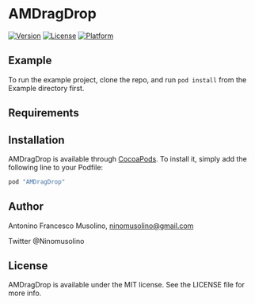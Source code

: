 # AMDragDrop

[![Version](https://img.shields.io/cocoapods/v/AMDragDrop.svg?style=flat)](http://cocoapods.org/pods/AMDragDrop)
[![License](https://img.shields.io/cocoapods/l/AMDragDrop.svg?style=flat)](http://cocoapods.org/pods/AMDragDrop)
[![Platform](https://img.shields.io/cocoapods/p/AMDragDrop.svg?style=flat)](http://cocoapods.org/pods/AMDragDrop)

## Example

To run the example project, clone the repo, and run `pod install` from the Example directory first.

## Requirements

## Installation

AMDragDrop is available through [CocoaPods](http://cocoapods.org). To install
it, simply add the following line to your Podfile:

```ruby
pod "AMDragDrop"
```

## Author

Antonino Francesco Musolino, ninomusolino@gmail.com

Twitter @Ninomusolino

## License

AMDragDrop is available under the MIT license. See the LICENSE file for more info.
